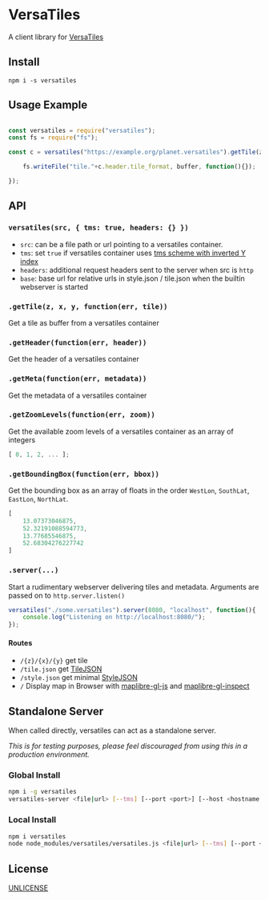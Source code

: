 # VersaTiles

A client library for [VersaTiles](https://github.com/versatiles-org/versatiles-spec)

## Install

`npm i -s versatiles`

## Usage Example

``` js

const versatiles = require("versatiles");
const fs = require("fs");

const c = versatiles("https://example.org/planet.versatiles").getTile(z,x,y, function(err, buffer){

	fs.writeFile("tile."+c.header.tile_format, buffer, function(){});

});

```

## API

### `versatiles(src, { tms: true, headers: {} })`

* `src`: can be a file path or url pointing to a versatiles container.
* `tms`: set `true` if versatiles container uses [tms scheme with inverted Y index](https://gist.github.com/tmcw/4954720)
* `headers`: additional request headers sent to the server when src is `http`
* `base`: base url for relative urls in style.json / tile.json when the builtin webserver is started

### `.getTile(z, x, y, function(err, tile))`

Get a tile as buffer from a versatiles container

### `.getHeader(function(err, header))`

Get the header of a versatiles container

### `.getMeta(function(err, metadata))`

Get the metadata of a versatiles container

### `.getZoomLevels(function(err, zoom))`

Get the available zoom levels of a versatiles container as an array of integers

``` js
[ 0, 1, 2, ... ];
```

### `.getBoundingBox(function(err, bbox))`

Get the bounding box as an array of floats in the order `WestLon`, `SouthLat`, `EastLon`, `NorthLat`.

``` js
[
	13.07373046875,
	52.32191088594773,
	13.77685546875,
	52.68304276227742
]
```

### `.server(...)`

Start a rudimentary webserver delivering tiles and metadata. Arguments are passed on to `http.server.listen()`

``` js
versatiles("./some.versatiles").server(8080, "localhost", function(){
	console.log("Listening on http://localhost:8080/");
});
```

#### Routes

* `/{z}/{x}/{y}` get tile
* `/tile.json` get [TileJSON](https://github.com/mapbox/tilejson-spec)
* `/style.json` get minimal [StyleJSON](https://docs.mapbox.com/mapbox-gl-js/style-spec/)
* `/` Display map in Browser with [maplibre-gl-js](https://github.com/maplibre/maplibre-gl-js) and [maplibre-gl-inspect](https://github.com/acalcutt/maplibre-gl-inspect)

## Standalone Server

When called directly, versatiles can act as a standalone server.

*This is for testing purposes, please feel discouraged from using this in a production environment.*

### Global Install

``` sh
npm i -g versatiles
versatiles-server <file|url> [--tms] [--port <port>] [--host <hostname|ip>] [--base https://example.org] [--header-<header-key> <header-value>]
```

### Local Install

``` sh
npm i versatiles
node node_modules/versatiles/versatiles.js <file|url> [--tms] [--port <port>] [--host <hostname|ip>] [--base https://example.org] [--header-<header-key> <header-value>]
```

## License

[UNLICENSE](https://unlicense.org/)
